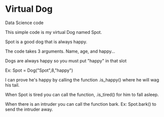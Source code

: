 # Virtual Dog
Data Science code

This simple code is my virtual Dog named Spot. 

Spot is a good dog that is always happy. 

The code takes 3 arguments. Name, age, and happy...

Dogs are always happy so you must put "happy" in that slot

Ex: Spot = Dog("Spot",8,"happy")

I can prove he's happy by calling the function .is_happy() where he will wag his tail. 

When Spot is tired you can call the function, .is_tired() for him to fall asleep. 

When there is an intruder you can call the function bark. Ex: Spot.bark() to send the intruder away. 
